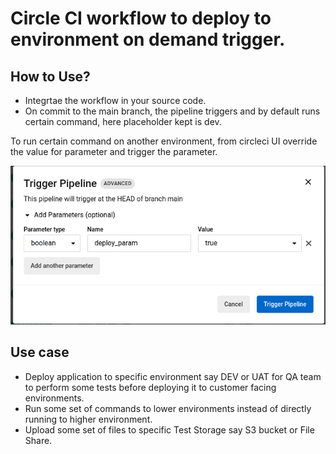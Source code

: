 # Circle CI workflow to deploy to environment on demand trigger.

## How to Use?
- Integrtae the workflow in your source code.
- On commit to the main branch, the pipeline triggers and by default runs certain command, here placeholder kept is dev.

To run certain command on another environment, from circleci UI override the value for parameter and trigger the parameter. </br>

![alt text](image.png)

## Use case
- Deploy application to specific environment say DEV or UAT for QA team to perform some tests before deploying it to customer facing environments.
- Run some set of commands to lower environments instead of directly running to higher environment.
- Upload some set of files to specific Test Storage say S3 bucket or File Share.
